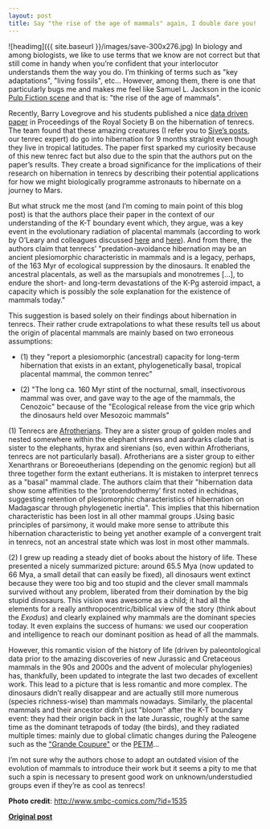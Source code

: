 ```yaml
---
layout: post
title: Say "the rise of the age of mammals" again, I double dare you!
---
```


![headimg]({{ site.baseurl }}/images/save-300x276.jpg)
In biology and among biologists, we like to use terms that we know are not correct but that still come in handy when you’re confident that your interlocutor understands them the way you do. I’m thinking of terms such as "key adaptations", "living fossils", etc... However, among them, there is one that particularly bugs me and makes me feel like Samuel L. Jackson in the iconic [Pulp Fiction scene](https://www.youtube.com/watch?v=yvEik9N_xWI) and that is: "the rise of the age of mammals".

Recently, Barry Lovegrove and his students published a nice [data driven paper](http://rspb.royalsocietypublishing.org/content/281/1796/20141304.abstract) in Proceedings of the Royal Society B on the hibernation of tenrecs. The team found that these amazing creatures (I refer you to [Sive’s posts](http://www.ecoevoblog.com/?s=Sive+Finlay+tenrec), our tenrec expert) do go into hibernation for 9 months straight even though they live in tropical latitudes. The paper first sparked my curiosity because of this new tenrec fact but also due to the spin that the authors put on the paper’s results. They create a broad significance for the implications of their research on hibernation in tenrecs by describing their potential applications for how we might biologically programme astronauts to hibernate on a journey to Mars.

But what struck me the most (and I’m coming to main point of this blog post) is that the authors place their paper in the context of our understanding of the K-T boundary event which, they argue, was a key event in the evolutionary radiation of placental mammals (according to work by O’Leary and colleagues discussed [here](http://www.ecoevoblog.com/2013/02/18/palaeo-poetry-and-placental-mammals/) and [here](http://www.ecoevoblog.com/2013/02/18/palaeo-poetry-and-placental-mammals/)). And from there, the authors claim that tenrecs’ "predation-avoidance  hibernation may be an ancient plesiomorphic characteristic in mammals and is a legacy, perhaps, of the 163 Myr of ecological suppression by the dinosaurs. It enabled the ancestral placentals, as well as the marsupials and monotremes [...], to endure the short- and long-term devastations of the K-Pg asteroid impact, a capacity which is possibly the sole explanation for the existence of mammals today."

This suggestion is based solely on their findings about hibernation in tenrecs. Their rather crude extrapolations to what these results tell us about the origin of placental mammals are mainly based on two erroneous assumptions:

* (1) they "report a plesiomorphic (ancestral) capacity for long-term hibernation that exists in an extant, phylogenetically basal, tropical placental mammal, the common tenrec"

* (2) "The long ca. 160 Myr stint of the nocturnal, small, insectivorous mammal was over, and gave way to the age of the mammals, the Cenozoic" because of the "Ecological release from the vice grip which the dinosaurs held over Mesozoic mammals"

(1) Tenrecs are [Afrotherians](http://en.wikipedia.org/wiki/Afrotheria). They are a sister group of golden moles and nested somewhere within the elephant shrews and aardvarks clade that is sister to the elephants, hyrax and sirenians (so, even within Afrotherians, tenrecs are not particularly basal). Afrotherians are a sister group to either Xenarthrans or Boreoeutherians (depending on the genomic region) but all three together form the extant eutherians. It is mistaken to interpret tenrecs as a "basal" mammal clade. The authors claim that their "hibernation data show some affinities to the ‘protoendothermy’ first noted in echidnas, suggesting retention of plesiomorphic characteristics of hibernation on Madagascar through phylogenetic inertia". This implies that this hibernation characteristic has been lost in all other mammal groups .Using basic principles of parsimony, it would make more sense to attribute this hibernation characteristic to being yet another example of a convergent trait in tenrecs, not an ancestral state which was lost in most other mammals.

(2) I grew up reading a steady diet of books about the history of life. These presented a nicely summarized picture: around 65.5 Mya (now updated to 66 Mya, a small detail that can easily be fixed), all dinosaurs went extinct because they were too big and too stupid and the clever small mammals survived without any problem, liberated from their domination by the big stupid dinosaurs. This vision was awesome as a child; it had all the elements for a really anthropocentric/biblical view of the story (think about the *Exodus*) and clearly explained why mammals are the dominant species today. It even explains the success of humans: we used our cooperation and intelligence to reach our dominant position as head of all the mammals.

However, this romantic vision of the history of life (driven by paleontological data prior to the amazing discoveries of new Jurassic and Cretaceous mammals in the 90s and 2000s and the advent of molecular phylogenies) has, thankfully, been updated to integrate the last two decades of excellent work. This lead to a picture that is less romantic and more complex. The dinosaurs didn’t really disappear and are actually still more numerous (species richness-wise) than mammals nowadays. Similarly, the placental mammals and their ancestor didn’t just "bloom" after the K-T boundary event: they had their origin back in the late Jurassic, roughly at the same time as the dominant tetrapods of today (the birds), and they radiated multiple times: mainly due to global climatic changes during the Paleogene such as the ["Grande Coupure"](http://en.wikipedia.org/wiki/Eocene%E2%80%93Oligocene_extinction_event) or the [PETM](http://en.wikipedia.org/wiki/Paleocene%E2%80%93Eocene_Thermal_Maximum)...

I’m not sure why the authors chose to adopt an outdated vision of the evolution of mammals to introduce their work but it seems a pity to me that such a spin is necessary to present good work on unknown/understudied groups even if they’re as cool as tenrecs!

**Photo credit**: http://www.smbc-comics.com/?id=1535

**[Original post](http://www.ecoevoblog.com/2014/10/29/say-the-rise-of-the-age-of-mammals-again-i-double-dare-you/)**


